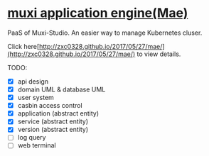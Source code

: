 # [muxi application engine(Mae)](https://github.com/muxiyun/Mae/tree/master)

PaaS of Muxi-Studio. An easier way to manage Kubernetes cluser.

Click here[http://zxc0328.github.io/2017/05/27/mae/](http://zxc0328.github.io/2017/05/27/mae/) to view details.


TODO:
- [x] api design
- [x] domain UML & database UML
- [x] user system
- [x] casbin access control
- [x] application (abstract entity)
- [x] service (abstract entity)
- [x] version (abstract entity)
- [ ] log query
- [ ] web terminal
